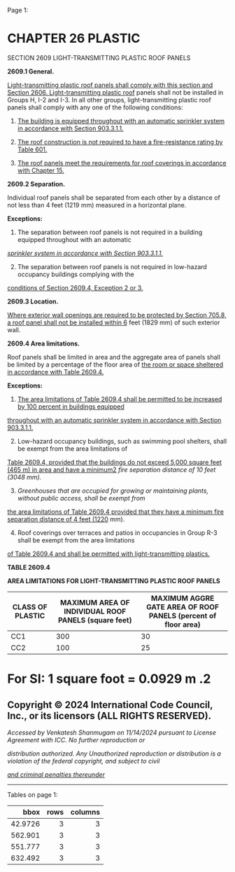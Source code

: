 Page 1:

# CHAPTER 26 PLASTIC

 SECTION 2609
 LIGHT-TRANSMITTING PLASTIC ROOF PANELS


**2609.1 General.**


[Light-transmitting plastic roof panels shall comply with this section and Section 2606. Light-transmitting plastic roof](http://codes.iccsafe.org/#VACC2021P1_Ch26_Sec2606)
panels shall not be installed in Groups H, I-2 and I-3. In all other groups, light-transmitting plastic roof panels shall comply
with any one of the following conditions:


1. [The building is equipped throughout with an automatic sprinkler system in accordance with Section 903.3.1.1.](http://codes.iccsafe.org/#VACC2021P1_Ch09_Sec903.3.1.1)

2. [The roof construction is not required to have a fire-resistance rating by Table 601.](http://codes.iccsafe.org/#VACC2021P1_Ch06_Sec601_Tbl601)

3. [The roof panels meet the requirements for roof coverings in accordance with Chapter 15.](http://codes.iccsafe.org/#VACC2021P1_Ch15)

**2609.2 Separation.**


Individual roof panels shall be separated from each other by a distance of not less than 4 feet (1219 mm) measured in a
horizontal plane.

**Exceptions:**

1. The separation between roof panels is not required in a building equipped throughout with an automatic

_[sprinkler system in accordance with Section 903.3.1.1.](http://codes.iccsafe.org/#VACC2021P1_Ch09_Sec903.3.1.1)_


2. The separation between roof panels is not required in low-hazard occupancy buildings complying with the


[conditions of Section 2609.4, Exception 2 or 3.](http://codes.iccsafe.org/#VACC2021P1_Ch26_Sec2609.4)

**2609.3 Location.**


[Where exterior wall openings are required to be protected by Section 705.8, a roof panel shall not be installed within 6](http://codes.iccsafe.org/#VACC2021P1_Ch07_Sec705.8)
feet (1829 mm) of such exterior wall.

**2609.4 Area limitations.**

Roof panels shall be limited in area and the aggregate area of panels shall be limited by a percentage of the floor area of
[the room or space sheltered in accordance with Table 2609.4.](http://codes.iccsafe.org/#VACC2021P1_Ch26_Sec2609.4_Tbl2609.4)

**Exceptions:**

1. [The area limitations of Table 2609.4 shall be permitted to be increased by 100 percent in buildings equipped](http://codes.iccsafe.org/#VACC2021P1_Ch26_Sec2609.4_Tbl2609.4)


[throughout with an automatic sprinkler system in accordance with Section 903.3.1.1.](http://codes.iccsafe.org/#VACC2021P1_Ch09_Sec903.3.1.1)


2. Low-hazard occupancy buildings, such as swimming pool shelters, shall be exempt from the area limitations of

[Table 2609.4, provided that the buildings do not exceed 5,000 square feet (465 m) in area and have a minimum2](http://codes.iccsafe.org/#VACC2021P1_Ch26_Sec2609.4_Tbl2609.4)
_fire separation distance of 10 feet (3048 mm)._

3. _Greenhouses that are occupied for growing or maintaining plants, without public access, shall be exempt from_

[the area limitations of Table 2609.4 provided that they have a minimum fire separation distance of 4 feet (1220](http://codes.iccsafe.org/#VACC2021P1_Ch26_Sec2609.4_Tbl2609.4)
mm).

4. Roof coverings over terraces and patios in occupancies in Group R-3 shall be exempt from the area limitations

[of Table 2609.4 and shall be permitted with light-transmitting plastics.](http://codes.iccsafe.org/#VACC2021P1_Ch26_Sec2609.4_Tbl2609.4)

**TABLE 2609.4**

**AREA LIMITATIONS FOR LIGHT-TRANSMITTING PLASTIC ROOF PANELS**

|CLASS OF PLASTIC|MAXIMUM AREA OF INDIVIDUAL ROOF PANELS (square feet)|MAXIMUM AGGRE GATE AREA OF ROOF PANELS (percent of floor area)|
|---|---|---|
|CC1|300|30|
|CC2|100|25|


# For SI: 1 square foot = 0.0929 m .2


## Copyright © 2024 International Code Council, Inc., or its licensors (ALL RIGHTS RESERVED).

_Accessed by Venkatesh Shanmugam on 11/14/2024 pursuant to License Agreement with ICC. No further reproduction or_

_distribution authorized. Any Unauthorized reproduction or distribution is a violation of the federal copyright, and subject to civil_

_[and criminal penalties thereunder](http://codes.iccsafe.org/content/VACC2021P1/chapter-26-plastic#VACC2021P1_Ch26_Sec2609)_


-----



Tables on page 1:

|     bbox |   rows |   columns |
|---------:|-------:|----------:|
|  42.9726 |      3 |         3 |
| 562.901  |      3 |         3 |
| 551.777  |      3 |         3 |
| 632.492  |      3 |         3 |

